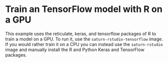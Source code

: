 # Train an TensorFlow model with R on a GPU

This example uses the reticulate, keras, and tensorflow packages of R to train a model on a GPU.
To run it, use the `saturn-rstudio-tensorflow` image. If you would rather train it on a CPU you
can instead use the `saturn-rstudio` image and manually install the R and Python Keras and TensorFlow
packages.
